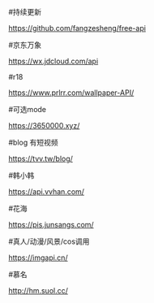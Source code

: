 #持续更新

https://github.com/fangzesheng/free-api

#京东万象

https://wx.jdcloud.com/api

#r18

https://www.prlrr.com/wallpaper-API/

#可选mode

https://3650000.xyz/

#blog 有短视频

https://tvv.tw/blog/

#韩小韩

https://api.vvhan.com/

#花海

https://pis.junsangs.com/

#真人/动漫/风景/cos调用

https://imgapi.cn/

#慕名

http://hm.suol.cc/
